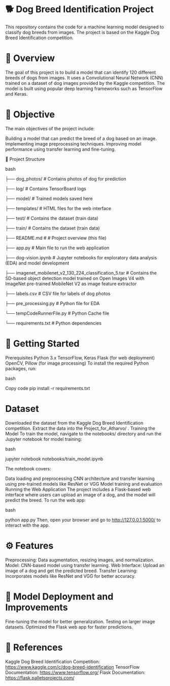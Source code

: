 # 🐕 Dog Breed Identification Project

This repository contains the code for a machine learning model designed to classify dog breeds from images. The project is based on the Kaggle Dog Breed Identification competition.

# 📖 Overview

The goal of this project is to build a model that can identify 120 different breeds of dogs from images. It uses a Convolutional Neural Network (CNN) trained on a dataset of dog images provided by the Kaggle competition. The model is built using popular deep learning frameworks such as TensorFlow and Keras.

# 🎯 Objective

The main objectives of the project include:

Building a model that can predict the breed of a dog based on an image.
Implementing image preprocessing techniques.
Improving model performance using transfer learning and fine-tuning.

📂 Project Structure

bash

├── dog_photos/                                                           # Contains photos of dog for prediction

├── log/                                                                  # Contains TensorBoard logs

├── model/                                                                # Trained models saved here

├── templates/                                                            # HTML files for the web interface

├── test/                                                                 # Contains the dataset (train data)

├── train/                                                                # Contains the dataset (train data)

├── README.md                                                             # # Project overview (this file)

├── app.py                                                                # Main file to run the web application

├── dog-vision.ipynb                                                      # Jupyter notebooks for exploratory data analysis (EDA) and model development

├── imagenet_mobilenet_v2_130_224_classification_5.tar                    # Contains the SD-based object detection model trained on Open Images V4 with ImageNet pre-trained MobileNet V2 as image feature extractor

├── labels.csv                                                            # CSV file for labels of dog photos

├── pre_processing.py                                                     # Python file for EDA 

└── tempCodeRunnerFile.py                                                 # Python Cache file

└── requirements.txt                                                      # Python dependencies

# 🚀 Getting Started

Prerequisites
Python 3.x
TensorFlow, Keras
Flask (for web deployment)
OpenCV, Pillow (for image processing)
To install the required Python packages, run:

bash

Copy code
pip install -r requirements.txt

# Dataset

Downloaded the dataset from the Kaggle Dog Breed Identification competition.
Extract the data into the Project_for_Atharvo/ .
Training the Model
To train the model, navigate to the notebooks/ directory and run the Jupyter notebook for model training:

bash

jupyter notebook notebooks/train_model.ipynb

The notebook covers:

Data loading and preprocessing
CNN architecture and transfer learning using pre-trained models like ResNet or VGG
Model training and evaluation
Running the Web Application
The project includes a Flask-based web interface where users can upload an image of a dog, and the model will predict the breed. To run the web app:

bash

python app.py
Then, open your browser and go to http://127.0.0.1:5000/ to interact with the app.

# ⚙️ Features
Preprocessing: Data augmentation, resizing images, and normalization.
Model: CNN-based model using transfer learning.
Web Interface: Upload an image of a dog and get the predicted breed.
Transfer Learning: Incorporates models like ResNet and VGG for better accuracy.

# 📝 Model Deployment and Improvements
Fine-tuning the model for better generalization.
Testing on larger image datasets.
Optimized the Flask web app for faster predictions.

# 🔗 References
Kaggle Dog Breed Identification Competition: https://www.kaggle.com/c/dog-breed-identification
TensorFlow Documentation: https://www.tensorflow.org/
Flask Documentation: https://flask.palletsprojects.com/
